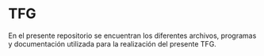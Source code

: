 # TFG
 En el presente repositorio se encuentran los diferentes archivos, programas y documentación utilizada para 
 la realización del presente TFG.
